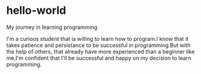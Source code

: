 # hello-world

My journey in learning programming

I'm a curious student that is willing to learn how to program.I know that it takes patience and persistance to be successful in programming.But with the help of others, that already have more experienced than a beginner like me,I'm confident that I'll be successful and happy on my decision to learn programming.
